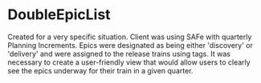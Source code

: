 # DoubleEpicList
Created for a very specific situation.  Client was using SAFe with quarterly Planning Increments.   Epics were designated as being either 'discovery' or 'delivery' and were assigned to the release trains using tags.  It was necessary to create a user-friendly view that would allow users to clearly see the epics underway for their train in a given quarter.
